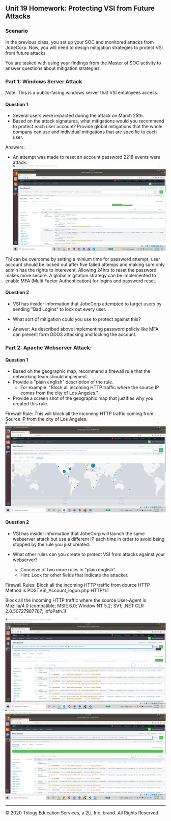 ## Unit 19 Homework: Protecting VSI from Future Attacks

### Scenario

In the previous class,  you set up your SOC and monitored attacks from JobeCorp. Now, you will need to design mitigation strategies to protect VSI from future attacks. 

You are tasked with using your findings from the Master of SOC activity to answer questions about mitigation strategies.

### Part 1: Windows Server Attack

Note: This is a public-facing windows server that VSI employees access.
 
#### Question 1
- Several users were impacted during the attack on March 25th.
- Based on the attack signatures, what mitigations would you recommend to protect each user account? Provide global mitigations that the whole company can use and individual mitigations that are specific to each user.

Answers:
- An attempt was made to reset an account password
  2218 events were attack.
 ![](Images/19-2.png)

Thi can be overcome by setting a minium time for password attempt, user account should be locked out after five failed attemps and making sure only admin has the rights to interevent. Allowing 24hrs to reset the password makes more secure.
A global migitation strategy can be implemented to enable MFA (Multi Factor Authentication) for logins and password reset.
  
#### Question 2
- VSI has insider information that JobeCorp attempted to target users by sending "Bad Logins" to lock out every user.
- What sort of mitigation could you use to protect against this?

- Answer:
 As described above implementing password policiy like MFA can prevent form DDOS attacking and locking the account.
  

### Part 2: Apache Webserver Attack:

#### Question 1
- Based on the geographic map, recommend a firewall rule that the networking team should implement.
- Provide a "plain english" description of the rule.
  - For example: "Block all incoming HTTP traffic where the source IP comes from the city of Los Angeles."
- Provide a screen shot of the geographic map that justifies why you created this rule. 

Firewall Rule: 
This will block all the incoming HTTP traffic coming from Source IP from the city of Los Angeles.
![](Images/19-3.png)
  
#### Question 2

- VSI has insider information that JobeCorp will launch the same webserver attack but use a different IP each time in order to avoid being stopped by the rule you just created.

- What other rules can you create to protect VSI from attacks against your webserver?
  - Conceive of two more rules in "plain english". 
  - Hint: Look for other fields that indicate the attacker.

Firewall Rules:
 Block all the incoming HTTP traffic from dource HTTP Method is POSTVSI_Account_logon.php HTTP/1.1
 
 Block all the incoming HTTP traffic where the source User-Agent is Mozilla/4.0 (compatible; MSIE 6.0; Window NT 5.2; SV1; .NET CLR 2.0.50727987787; InfoPath.1)
 
 ![](Images/19-5.png)
 ![](Images/19-4.png)


---

© 2020 Trilogy Education Services, a 2U, Inc. brand. All Rights Reserved.
